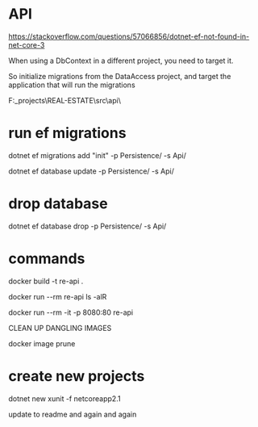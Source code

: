 # API

https://stackoverflow.com/questions/57066856/dotnet-ef-not-found-in-net-core-3

When using a DbContext in a different project, you need to target it.

So initialize migrations from the DataAccess project, and target the application that will run the migrations

F:\_projects\REAL-ESTATE\src\api\

# run ef migrations

dotnet ef migrations add "init" -p Persistence/ -s Api/

dotnet ef database update -p Persistence/ -s Api/

# drop database

dotnet ef database drop -p Persistence/ -s Api/

# commands

docker build -t re-api .

docker run --rm re-api ls -alR

docker run --rm -it -p 8080:80 re-api

CLEAN UP DANGLING IMAGES

docker image prune

# create new projects

dotnet new xunit -f netcoreapp2.1

update to readme and again and again